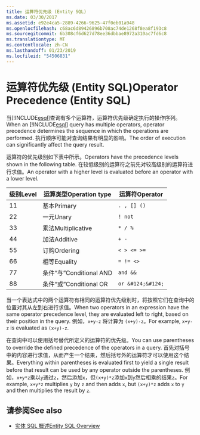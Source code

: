 ```yaml
---
title: 运算符优先级 (Entity SQL)
ms.date: 03/30/2017
ms.assetid: e92e4ca5-2889-4266-9625-47f0eb01a948
ms.openlocfilehash: c68ac6d89426896b708ac74de1268f8ea8f193c8
ms.sourcegitcommit: 6b308cf6d627d78ee36dbbae8972a310ac7fd6c8
ms.translationtype: MT
ms.contentlocale: zh-CN
ms.lasthandoff: 01/23/2019
ms.locfileid: "54506831"
---
```

# <a name="operator-precedence-entity-sql"></a><span data-ttu-id="e151f-102">运算符优先级 (Entity SQL)</span><span class="sxs-lookup"><span data-stu-id="e151f-102">Operator Precedence (Entity SQL)</span></span>
<span data-ttu-id="e151f-103">当[!INCLUDE[esql](../../../../../../includes/esql-md.md)]查询有多个运算符，运算符优先级确定执行的操作序列。</span><span class="sxs-lookup"><span data-stu-id="e151f-103">When an [!INCLUDE[esql](../../../../../../includes/esql-md.md)] query has multiple operators, operator precedence determines the sequence in which the operations are performed.</span></span> <span data-ttu-id="e151f-104">执行顺序可能对查询结果有明显的影响。</span><span class="sxs-lookup"><span data-stu-id="e151f-104">The order of execution can significantly affect the query result.</span></span>  
  
 <span data-ttu-id="e151f-105">运算符的优先级别如下表中所示。</span><span class="sxs-lookup"><span data-stu-id="e151f-105">Operators have the precedence levels shown in the following table.</span></span> <span data-ttu-id="e151f-106">在较低级别的运算符之前先对较高级别的运算符进行求值。</span><span class="sxs-lookup"><span data-stu-id="e151f-106">An operator with a higher level is evaluated before an operator with a lower level.</span></span>  
  
|<span data-ttu-id="e151f-107">级别</span><span class="sxs-lookup"><span data-stu-id="e151f-107">Level</span></span>|<span data-ttu-id="e151f-108">运算类型</span><span class="sxs-lookup"><span data-stu-id="e151f-108">Operation type</span></span>|<span data-ttu-id="e151f-109">运算符</span><span class="sxs-lookup"><span data-stu-id="e151f-109">Operator</span></span>|  
|-----------|--------------------|--------------|  
|<span data-ttu-id="e151f-110">1</span><span class="sxs-lookup"><span data-stu-id="e151f-110">1</span></span>|<span data-ttu-id="e151f-111">基本</span><span class="sxs-lookup"><span data-stu-id="e151f-111">Primary</span></span>|`. , [] ()`|  
|<span data-ttu-id="e151f-112">2</span><span class="sxs-lookup"><span data-stu-id="e151f-112">2</span></span>|<span data-ttu-id="e151f-113">一元</span><span class="sxs-lookup"><span data-stu-id="e151f-113">Unary</span></span>|`! not`|  
|<span data-ttu-id="e151f-114">3</span><span class="sxs-lookup"><span data-stu-id="e151f-114">3</span></span>|<span data-ttu-id="e151f-115">乘法</span><span class="sxs-lookup"><span data-stu-id="e151f-115">Multiplicative</span></span>|`* / %`|  
|<span data-ttu-id="e151f-116">4</span><span class="sxs-lookup"><span data-stu-id="e151f-116">4</span></span>|<span data-ttu-id="e151f-117">加法</span><span class="sxs-lookup"><span data-stu-id="e151f-117">Additive</span></span>|`+ -`|  
|<span data-ttu-id="e151f-118">5</span><span class="sxs-lookup"><span data-stu-id="e151f-118">5</span></span>|<span data-ttu-id="e151f-119">订购</span><span class="sxs-lookup"><span data-stu-id="e151f-119">Ordering</span></span>|`< > <= >=`|  
|<span data-ttu-id="e151f-120">6</span><span class="sxs-lookup"><span data-stu-id="e151f-120">6</span></span>|<span data-ttu-id="e151f-121">相等</span><span class="sxs-lookup"><span data-stu-id="e151f-121">Equality</span></span>|`= != <>`|  
|<span data-ttu-id="e151f-122">7</span><span class="sxs-lookup"><span data-stu-id="e151f-122">7</span></span>|<span data-ttu-id="e151f-123">条件“与”</span><span class="sxs-lookup"><span data-stu-id="e151f-123">Conditional AND</span></span>|`and &&`|  
|<span data-ttu-id="e151f-124">8</span><span class="sxs-lookup"><span data-stu-id="e151f-124">8</span></span>|<span data-ttu-id="e151f-125">条件“或”</span><span class="sxs-lookup"><span data-stu-id="e151f-125">Conditional OR</span></span>|`or &#124;&#124;`|  
  
 <span data-ttu-id="e151f-126">当一个表达式中的两个运算符有相同的运算符优先级别时，将按照它们在查询中的位置对其从左到右进行求值。</span><span class="sxs-lookup"><span data-stu-id="e151f-126">When two operators in an expression have the same operator precedence level, they are evaluated left to right, based on their position in the query.</span></span> <span data-ttu-id="e151f-127">例如，`x+y-z` 将计算为 `(x+y)-z`。</span><span class="sxs-lookup"><span data-stu-id="e151f-127">For example, `x+y-z` is evaluated as `(x+y)-z`.</span></span>  
  
 <span data-ttu-id="e151f-128">在查询中可以使用括号替代所定义的运算符的优先级。</span><span class="sxs-lookup"><span data-stu-id="e151f-128">You can use parentheses to override the defined precedence of the operators in a query.</span></span> <span data-ttu-id="e151f-129">首先对括号中的内容进行求值，从而产生一个结果，然后括号外的运算符才可以使用这个结果。</span><span class="sxs-lookup"><span data-stu-id="e151f-129">Everything within parentheses is evaluated first to yield a single result before that result can be used by any operator outside the parentheses.</span></span> <span data-ttu-id="e151f-130">例如，`x+y*z`乘以`y`通过`z`，然后添加`x`，但`(x+y)*z`添加`x`到`y`然后相乘的结果`z`。</span><span class="sxs-lookup"><span data-stu-id="e151f-130">For example, `x+y*z` multiplies `y` by `z` and then adds `x`, but `(x+y)*z` adds `x` to `y` and then multiplies the result by `z`.</span></span>  
  
## <a name="see-also"></a><span data-ttu-id="e151f-131">请参阅</span><span class="sxs-lookup"><span data-stu-id="e151f-131">See also</span></span>
- [<span data-ttu-id="e151f-132">实体 SQL 概述</span><span class="sxs-lookup"><span data-stu-id="e151f-132">Entity SQL Overview</span></span>](../../../../../../docs/framework/data/adonet/ef/language-reference/entity-sql-overview.md)
